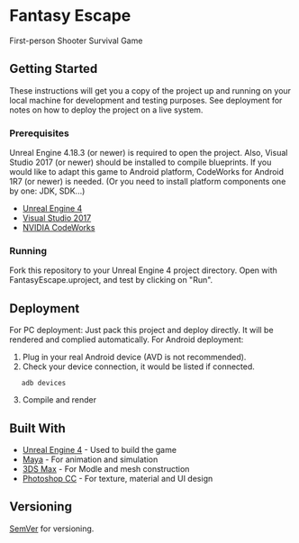# Fantasy Escape

First-person Shooter Survival Game

## Getting Started

These instructions will get you a copy of the project up and running on your local machine for development and testing purposes. See deployment for notes on how to deploy the project on a live system.

### Prerequisites

Unreal Engine 4.18.3 (or newer) is required to open the project. Also, Visual Studio 2017 (or newer) should be installed to compile blueprints. If you would like to adapt this game to Android platform, CodeWorks for Android 1R7 (or newer) is needed. (Or you need to install platform components one by one: JDK, SDK...)

* [Unreal Engine 4](https://www.unrealengine.com)
* [Visual Studio 2017](https://docs.microsoft.com/en-us/visualstudio/install/install-visual-studio)
* [NVIDIA CodeWorks](https://developer.nvidia.com/codeworks-android)

### Running

Fork this repository to your Unreal Engine 4 project directory.
Open with FantasyEscape.uproject, and test by clicking on "Run".

## Deployment

For PC deployment:
Just pack this project and deploy directly. It will be rendered and complied automatically.
For Android deployment:
1) Plug in your real Android device (AVD is not recommended).
2) Check your device connection, it would be listed if connected.
```
   adb devices
```
3) Compile and render

## Built With

* [Unreal Engine 4](https://www.unrealengine.com) - Used to build the game
* [Maya](https://www.autodesk.com/products/maya/overview) - For animation and simulation
* [3DS Max](https://www.autodesk.com/products/3ds-max/overview) - For Modle and mesh construction
* [Photoshop CC](https://www.photoshop.com/) - For texture, material and UI design

## Versioning

[SemVer](http://semver.org/) for versioning.
